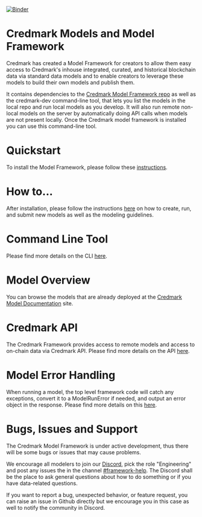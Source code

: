 [![Binder](https://mybinder.org/badge_logo.svg)](https://mybinder.org/v2/gh/credmark/credmark-models-py/HEAD)

# Credmark Models and Model Framework

Credmark has created a Model Framework for creators to allow them easy access to Credmark's inhouse integrated, curated, and historical blockchain data via standard data models and to enable creators to leverage these models to build their own models and publish them.

It contains dependencies to the [Credmark Model Framework repo](https://github.com/credmark/credmark-model-framework-py) as well as the credmark-dev command-line tool, that lets you list the models in the local repo and run local models as you develop. It will also run remote non-local models on the server by automatically doing API calls when models are not present locally. Once the Credmark model framework is installed you can use this command-line tool.

# Quickstart
To install the Model Framework, please follow these [instructions](https://developer-docs.credmark.com/en/latest/usage.html).

# How to...
After installation, please follow the instructions [here](https://developer-docs.credmark.com/en/latest/how_to.html) on how to create, run, and submit new models as well as the modeling guidelines.

# Command Line Tool
Please find more details on the CLI [here](https://developer-docs.credmark.com/en/latest/credmark_dev.html).

# Model Overview
You can browse the models that are already deployed at the [Credmark Model Documentation](https://gateway.credmark.com/model-docs) site.

# Credmark API
The Credmark Framework provides access to remote models and access to on-chain data via Credmark API. Please find more details on the API [here](https://developer-docs.credmark.com/en/latest/api.html).

# Model Error Handling
When running a model, the top level framework code will catch any exceptions, convert it to a ModelRunError if needed, and output an error object in the response. Please find more details on this [here](https://developer-docs.credmark.com/en/latest/errors.html#).

# Bugs, Issues and Support
The Credmark Model Framework is under active development, thus there will be some bugs or issues that may cause problems. 

We encourage all modelers to join our [Discord](https://discord.com/invite/3dSfMqP3d4), pick the role "Engineering" and post any issues the in the channel [#framework-help](https://discord.com/channels/827615638540910622/965655586513485835). The Discord shall be the place to ask general questions about how to do something or if you have data-related questions.

If you want to report a bug, unexpected behavior, or feature request, you can raise an issue in Github directly but we encourage you in this case as well to notify the community in Discord.
